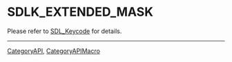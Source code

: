 # SDLK_EXTENDED_MASK

Please refer to [SDL_Keycode](SDL_Keycode) for details.

----
[CategoryAPI](CategoryAPI), [CategoryAPIMacro](CategoryAPIMacro)


